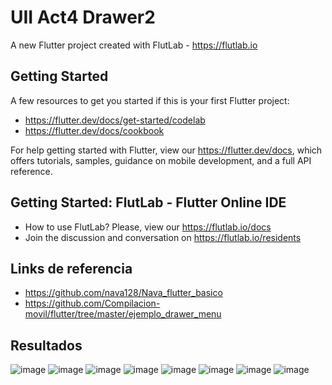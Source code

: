 # UII Act4 Drawer2

A new Flutter project created with FlutLab - https://flutlab.io

## Getting Started

A few resources to get you started if this is your first Flutter project:

- https://flutter.dev/docs/get-started/codelab
- https://flutter.dev/docs/cookbook

For help getting started with Flutter, view our
https://flutter.dev/docs, which offers tutorials,
samples, guidance on mobile development, and a full API reference.

## Getting Started: FlutLab - Flutter Online IDE

- How to use FlutLab? Please, view our https://flutlab.io/docs
- Join the discussion and conversation on https://flutlab.io/residents

## Links de referencia
- https://github.com/nava128/Nava_flutter_basico
- https://github.com/Compilacion-movil/flutter/tree/master/ejemplo_drawer_menu

## Resultados 
![image](https://github.com/BerthaAreliFuentesRodriguez/UII_Act4_Drawer2/assets/143548448/5f97e4e6-cb71-454d-9db6-361b3bfaf125) ![image](https://github.com/BerthaAreliFuentesRodriguez/UII_Act4_Drawer2/assets/143548448/f21941ea-d995-4d78-8ca7-bc354dc2ad5e) ![image](https://github.com/BerthaAreliFuentesRodriguez/UII_Act4_Drawer2/assets/143548448/f691d2e4-c157-4561-bc21-eb29e84bba9a) ![image](https://github.com/BerthaAreliFuentesRodriguez/UII_Act4_Drawer2/assets/143548448/7645e511-8add-4a14-86ac-259da3ec8da7) ![image](https://github.com/BerthaAreliFuentesRodriguez/UII_Act4_Drawer2/assets/143548448/52ed89fb-d4cc-4574-b492-b2bd719990ae) ![image](https://github.com/BerthaAreliFuentesRodriguez/UII_Act4_Drawer2/assets/143548448/4c2cc2b4-c69f-459c-9761-7a5df067631d) ![image](https://github.com/BerthaAreliFuentesRodriguez/UII_Act4_Drawer2/assets/143548448/2d4de22c-d155-4e9a-aabf-8be08b1911cd) ![image](https://github.com/BerthaAreliFuentesRodriguez/UII_Act4_Drawer2/assets/143548448/b33df68b-291f-42d7-b1f8-59aa5d6b7288)








